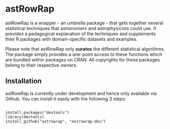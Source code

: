 astRowRap
=========

astRowRap is a wrapper - an umbrella package - that gets together several statistical techniques that astronomers and astrophysicists could use. It provides a pedagogical explanation of the techniques and supplements their R packages with domain-specific datasets and examples.

Please note that astRowRap only __curates__ the different statistical algorithms. The package simply provides a one-point access to these functions which are bundled within packages on CRAN. All copyrights for these packages belong to their respective owners.  

Installation
------------

astRowRap is currently under development and hence only available via Github. You can install it easily with the following 3 steps:

<code>
install.packages("devtools")
library(devtools)
install_github("astrowrap", "astrowrap-dev")
</code>

